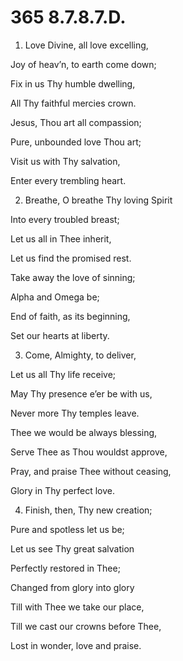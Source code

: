 # 365 8.7.8.7.D.

1.  Love Divine, all love excelling,

Joy of heav’n, to earth come down;

Fix in us Thy humble dwelling,

All Thy faithful mercies crown.

Jesus, Thou art all compassion;

Pure, unbounded love Thou art;

Visit us with Thy salvation,

Enter every trembling heart.

2.  Breathe, O breathe Thy loving Spirit

Into every troubled breast;

Let us all in Thee inherit,

Let us find the promised rest.

Take away the love of sinning;

Alpha and Omega be;

End of faith, as its beginning,

Set our hearts at liberty.

3.  Come, Almighty, to deliver,

Let us all Thy life receive;

May Thy presence e’er be with us,

Never more Thy temples leave.

Thee we would be always blessing,

Serve Thee as Thou wouldst approve,

Pray, and praise Thee without ceasing,

Glory in Thy perfect love.

4.  Finish, then, Thy new creation;

Pure and spotless let us be;

Let us see Thy great salvation

Perfectly restored in Thee;

Changed from glory into glory

Till with Thee we take our place,

Till we cast our crowns before Thee,

Lost in wonder, love and praise.

